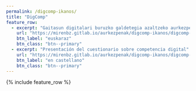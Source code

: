```yaml
---
permalink: /digcomp-ikanos/
title: "DigComp"
feature_row:
  - excerpt: "Gaitasun digitalari buruzko galdetegia azaltzeko aurkezpena"
    url: "https://mirenbz.gitlab.io/aurkezpenak/digcomp-ikanos/digcomp-ikanos-eus.htm"
    btn_label: "euskaraz"
    btn_class: "btn--primary"
  - excerpt: "Presentación del cuestionario sobre competencia digital"
    url: "https://mirenbz.gitlab.io/aurkezpenak/digcomp-ikanos/digcomp-ikanos-es.htm"
    btn_label: "en castellano"
    btn_class: "btn--primary"
---
```


{% include feature_row %}
